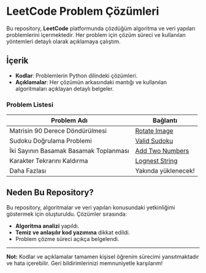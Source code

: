 # LeetCode Problem Çözümleri

Bu repository, **LeetCode** platformunda çözdüğüm algoritma ve veri yapıları problemlerini içermektedir. Her problem için çözüm süreci ve kullanılan yöntemleri detaylı olarak açıklamaya çalıştım.

## İçerik

- **Kodlar**: Problemlerin Python dilindeki çözümleri.
- **Açıklamalar**: Her çözümün arkasındaki mantığı ve kullanılan algoritmaları açıklayan detaylı belgeler.

### Problem Listesi

| Problem Adı                        | Bağlantı                                |
|------------------------------------|-----------------------------------------|
| Matrisin 90 Derece Döndürülmesi    | [Rotate Image](./problems/rotate_image) |
| Sudoku Doğrulama Problemi          | [Valid Sudoku](./problems/valid_sudoku) |
| İki Sayının Basamak Basamak Toplanması | [Add Two Numbers](./problems/add_two_numbers) |
| Karakter Tekrarını Kaldırma | [Lognest String](./problems/longest_string) |
| Daha Fazlası                       | Yakında yüklenecek!                     |

## Neden Bu Repository?

Bu repository, algoritmalar ve veri yapıları konusundaki yetkinliğimi göstermek için oluşturuldu. Çözümler sırasında:
- **Algoritma analizi** yapıldı.
- **Temiz ve anlaşılır kod yazımına** dikkat edildi.
- Problem çözme süreci açıkça belgelendi.

---

**Not:** Kodlar ve açıklamalar tamamen kişisel öğrenim sürecimi yansıtmaktadır ve hata içerebilir. Geri bildirimlerinizi memnuniyetle karşılarım! 